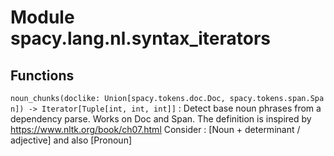 Module spacy.lang.nl.syntax_iterators
=====================================

Functions
---------

    
`noun_chunks(doclike: Union[spacy.tokens.doc.Doc, spacy.tokens.span.Span]) ‑> Iterator[Tuple[int, int, int]]`
:   Detect base noun phrases from a dependency parse. Works on Doc and Span.
    The definition is inspired by https://www.nltk.org/book/ch07.html
    Consider : [Noun + determinant / adjective] and also [Pronoun]